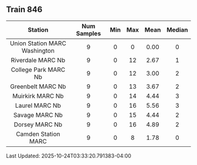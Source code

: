 ## Train 846

| Station | Num Samples | Min | Max | Mean | Median |
| :-----: | :---------: | :-: | :-: | :--: | :----: |
| Union Station MARC Washington | 9 | 0 | 0 | 0.00 | 0 |
| Riverdale MARC Nb | 9 | 0 | 12 | 2.67 | 1 |
| College Park MARC Nb | 9 | 0 | 12 | 3.00 | 2 |
| Greenbelt MARC Nb | 9 | 0 | 13 | 3.67 | 2 |
| Muirkirk MARC Nb | 9 | 0 | 14 | 4.44 | 3 |
| Laurel MARC Nb | 9 | 0 | 16 | 5.56 | 3 |
| Savage MARC Nb | 9 | 0 | 15 | 4.44 | 2 |
| Dorsey MARC Nb | 9 | 0 | 16 | 4.89 | 2 |
| Camden Station MARC | 9 | 0 | 8 | 1.78 | 0 |


Last Updated: 2025-10-24T03:33:20.791383-04:00